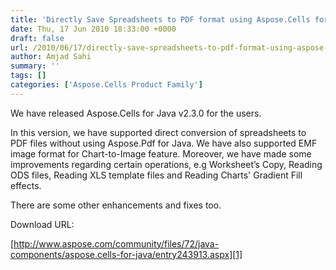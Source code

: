 ```yaml
---
title: 'Directly Save Spreadsheets to PDF format using Aspose.Cells for Java 2.3.0'
date: Thu, 17 Jun 2010 18:33:00 +0000
draft: false
url: /2010/06/17/directly-save-spreadsheets-to-pdf-format-using-aspose-cells-for-java-2-3-0/
author: Amjad Sahi
summary: ''
tags: []
categories: ['Aspose.Cells Product Family']
---
```


We have released Aspose.Cells for Java v2.3.0 for the users.

In this version, we have supported direct conversion of spreadsheets to PDF files without using Aspose.Pdf for Java. We have also supported EMF image format for Chart-to-Image feature. Moreover, we have made some improvements regarding certain operations, e.g Worksheet’s Copy, Reading ODS files, Reading XLS template files and Reading Charts' Gradient Fill effects.

There are some other enhancements and fixes too.

Download URL:

[http://www.aspose.com/community/files/72/java-components/aspose.cells-for-java/entry243913.aspx][1]




[1]: http://www.aspose.com/community/files/72/java-components/aspose.cells-for-java/entry243913.aspx




